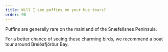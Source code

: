 ```yaml
---
title: Will I see puffins on your bus tours? 
order: 90
---
```

Puffins are generally rare on the mainland of the Snæfellsnes Peninsula. 

For a better chance of seeing these charming birds, we recommend a boat tour around Breiðafjörður Bay.